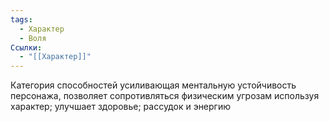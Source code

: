```yaml
---
tags:
  - Характер
  - Воля
Ссылки:
  - "[[Характер]]"
---
```

Категория способностей усиливающая ментальную устойчивость персонажа, позволяет сопротивляться физическим угрозам используя характер; улучшает здоровье; рассудок и энергию